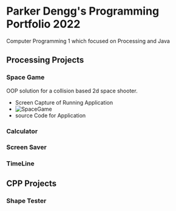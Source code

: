 # Parker Dengg's Programming Portfolio 2022
Computer Programming 1 which focused on Processing and Java

## Processing Projects

### Space Game
OOP solution for a collision based 2d space shooter.
* Screen Capture of Running Application
* ![SpaceGame]()
* source Code for Application

### Calculator

### Screen Saver

### TimeLine

## CPP Projects

### Shape Tester
